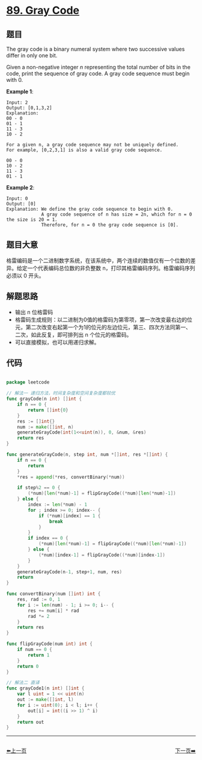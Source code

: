# [89. Gray Code](https://leetcode.com/problems/gray-code/)

## 题目

The gray code is a binary numeral system where two successive values differ in only one bit.

Given a non-negative integer *n* representing the total number of bits in the code, print the sequence of gray code. A gray code sequence must begin with 0.

**Example 1**:

    Input: 2
    Output: [0,1,3,2]
    Explanation:
    00 - 0
    01 - 1
    11 - 3
    10 - 2
    
    For a given n, a gray code sequence may not be uniquely defined.
    For example, [0,2,3,1] is also a valid gray code sequence.
    
    00 - 0
    10 - 2
    11 - 3
    01 - 1

**Example 2**:

    Input: 0
    Output: [0]
    Explanation: We define the gray code sequence to begin with 0.
                 A gray code sequence of n has size = 2n, which for n = 0 the size is 20 = 1.
                 Therefore, for n = 0 the gray code sequence is [0].


## 题目大意

格雷编码是一个二进制数字系统，在该系统中，两个连续的数值仅有一个位数的差异。给定一个代表编码总位数的非负整数 n，打印其格雷编码序列。格雷编码序列必须以 0 开头。



## 解题思路

- 输出 n 位格雷码
- 格雷码生成规则：以二进制为0值的格雷码为第零项，第一次改变最右边的位元，第二次改变右起第一个为1的位元的左边位元，第三、四次方法同第一、二次，如此反复，即可排列出 n 个位元的格雷码。
- 可以直接模拟，也可以用递归求解。


## 代码

```go

package leetcode

// 解法一 递归方法，时间复杂度和空间复杂度都较优
func grayCode(n int) []int {
	if n == 0 {
		return []int{0}
	}
	res := []int{}
	num := make([]int, n)
	generateGrayCode(int(1<<uint(n)), 0, &num, &res)
	return res
}

func generateGrayCode(n, step int, num *[]int, res *[]int) {
	if n == 0 {
		return
	}
	*res = append(*res, convertBinary(*num))

	if step%2 == 0 {
		(*num)[len(*num)-1] = flipGrayCode((*num)[len(*num)-1])
	} else {
		index := len(*num) - 1
		for ; index >= 0; index-- {
			if (*num)[index] == 1 {
				break
			}
		}
		if index == 0 {
			(*num)[len(*num)-1] = flipGrayCode((*num)[len(*num)-1])
		} else {
			(*num)[index-1] = flipGrayCode((*num)[index-1])
		}
	}
	generateGrayCode(n-1, step+1, num, res)
	return
}

func convertBinary(num []int) int {
	res, rad := 0, 1
	for i := len(num) - 1; i >= 0; i-- {
		res += num[i] * rad
		rad *= 2
	}
	return res
}

func flipGrayCode(num int) int {
	if num == 0 {
		return 1
	}
	return 0
}

// 解法二 直译
func grayCode1(n int) []int {
	var l uint = 1 << uint(n)
	out := make([]int, l)
	for i := uint(0); i < l; i++ {
		out[i] = int((i >> 1) ^ i)
	}
	return out
}

```


----------------------------------------------
<div style="display: flex;justify-content: space-between;align-items: center;">
<p><a href="https://books.halfrost.com/leetcode/ChapterFour/0001~0099/0088.Merge-Sorted-Array/">⬅️上一页</a></p>
<p><a href="https://books.halfrost.com/leetcode/ChapterFour/0001~0099/0090.Subsets-II/">下一页➡️</a></p>
</div>
